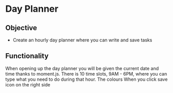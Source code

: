 # Day Planner

## Objective

* Create an hourly day planner where you can write and save tasks

## Functionality

When opening up the day planner you will be given the current date and time thanks to moment.js. There is 10 time slots, 9AM - 6PM, where you can type what you need to do during that hour. The colours  When you click save icon on the right side